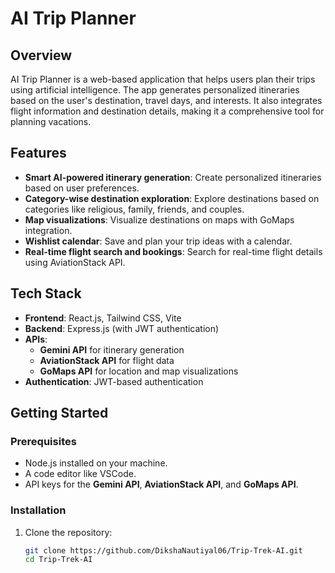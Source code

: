 # AI Trip Planner

## Overview
AI Trip Planner is a web-based application that helps users plan their trips using artificial intelligence. The app generates personalized itineraries based on the user's destination, travel days, and interests. It also integrates flight information and destination details, making it a comprehensive tool for planning vacations.

## Features
- **Smart AI-powered itinerary generation**: Create personalized itineraries based on user preferences.
- **Category-wise destination exploration**: Explore destinations based on categories like religious, family, friends, and couples.
- **Map visualizations**: Visualize destinations on maps with GoMaps integration.
- **Wishlist calendar**: Save and plan your trip ideas with a calendar.
- **Real-time flight search and bookings**: Search for real-time flight details using AviationStack API.

## Tech Stack
- **Frontend**: React.js, Tailwind CSS, Vite
- **Backend**: Express.js (with JWT authentication)
- **APIs**:
  - **Gemini API** for itinerary generation
  - **AviationStack API** for flight data
  - **GoMaps API** for location and map visualizations
- **Authentication**: JWT-based authentication

## Getting Started

### Prerequisites
- Node.js installed on your machine.
- A code editor like VSCode.
- API keys for the **Gemini API**, **AviationStack API**, and **GoMaps API**.

### Installation
1. Clone the repository:
   ```bash
   git clone https://github.com/DikshaNautiyal06/Trip-Trek-AI.git
   cd Trip-Trek-AI
